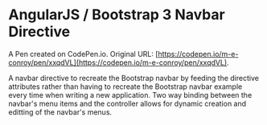 # AngularJS / Bootstrap 3 Navbar Directive

A Pen created on CodePen.io. Original URL: [https://codepen.io/m-e-conroy/pen/xxqdVL](https://codepen.io/m-e-conroy/pen/xxqdVL).

A navbar directive to recreate the Bootstrap navbar by feeding the directive attributes rather than having to recreate the Bootstrap navbar example every time when writing a new application.  Two way binding between the navbar's menu items and the controller allows for dynamic creation and editting of the navbar's menus.